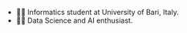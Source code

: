 - 👨‍🎓 Informatics student at University of Bari, Italy.
- 👨‍💻 Data Science and AI enthusiast.

<!---
bernardocaldarulo/bernardocaldarulo is a ✨ special ✨ repository because its `README.md` (this file) appears on your GitHub profile.
You can click the Preview link to take a look at your changes.
--->
